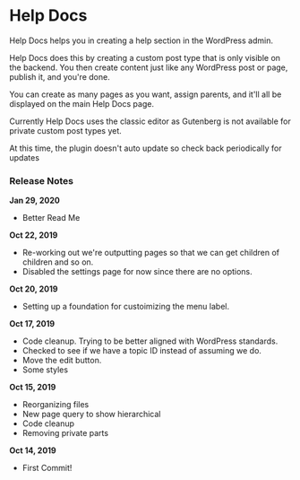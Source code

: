 # Help Docs
Help Docs helps you in creating a help section in the WordPress admin.

Help Docs does this by creating a custom post type that is only visible on the backend. You then create content just like any WordPress post or page, publish it, and you're done. 

You can create as many pages as you want, assign parents, and it'll all be displayed on the main Help Docs page.

Currently Help Docs uses the classic editor as Gutenberg is not available for private custom post types yet.

At this time, the plugin doesn't auto update so check back periodically for updates

### Release Notes

**Jan 29, 2020**

* Better Read Me

**Oct 22, 2019**

* Re-working out we're outputting pages so that we can get children of children and so on.
* Disabled the settings page for now since there are no options.

**Oct 20, 2019**

* Setting up a foundation for custoimizing the menu label.

**Oct 17, 2019**

* Code cleanup. Trying to be better aligned with WordPress standards.
* Checked to see if we have a topic ID instead of assuming we do.
* Move the edit button.
* Some styles

**Oct 15, 2019**

* Reorganizing files
* New page query to show hierarchical
* Code cleanup
* Removing private parts

**Oct 14, 2019**

* First Commit!
